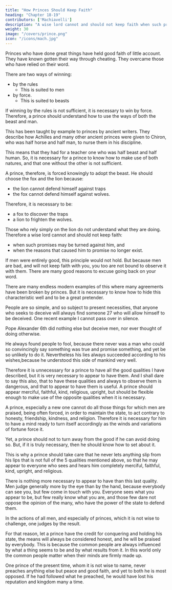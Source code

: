 ```yaml
---
title: "How Princes Should Keep Faith"
heading: "Chapter 18-19"
contributors: ['Machiavelli']
description: "A wise lord cannot and should not keep faith when such promises may be turned against him, and when the reasons that caused him to promise no longer exist"
weight: 30
image: "/covers/prince.png"
icon: "/icons/mach.jpg"
---
```



<!-- ## Chapter 18= How Princes Should Keep Faith -->

<!-- Everyone admits how good it is in a prince to keep faith, and to live with integrity and not with trickery.  -->

Princes who have done great things have held good faith of little account. They have known gotten their way through cheating. They overcame those who have relied on their word. 

There are two ways of winning:
- by the rules
  -  This is suited to men
- by force. 
  - This is suited to beasts

If winning by the rules is not sufficient, it is necessary to win by force. Therefore, a prince should understand how to use the ways of both the beast and man. 

This has been taught by example to princes by ancient writers. They describe how Achilles and many other ancient princes were given to Chiron, who was half horse and half man, to nurse them in his discipline. 

This means that they had for a teacher one who was half beast and half human. So, it is necessary for a prince to know how to make use of both natures, and that one without the other is not sufficient. 

A prince, therefore, is forced knowingly to adopt the beast. He should choose the fox and the lion because:
- the lion cannot defend himself against traps 
- the fox cannot defend himself against wolves. 

Therefore, it is necessary to be:
- a fox to discover the traps
- a lion to frighten the wolves. 

Those who rely simply on the lion do not understand what they are doing. Therefore a wise lord cannot and should not keep faith:
- when such promises may be turned against him, and 
- when the reasons that caused him to promise no longer exist. 

If men were entirely good, this principle would not hold. But because men are bad, and will not keep faith with you, you too are not bound to observe it with them. There <!-- will never be a shortage of --> are many good reasons to excuse going back on your word. 

There are many endless modern examples of this where many agreements have been broken by princes. <!-- , and how he who has known best how to employ the fox has succeeded best. --> But it is necessary to know how to hide this characteristic well and to be a great pretender. 

People are so simple, and so subject to present necessities, that anyone who seeks to deceive will always find someone 27 who will allow himself to be deceived. One recent example I cannot pass over in silence. 

Pope Alexander 6th did nothing else but deceive men, nor ever thought of doing otherwise. 

He always found people to fool, because there never was a man who could so convincingly say something was true and promise something, and yet be so unlikely to do it. Nevertheless his lies always succeeded according to his wishes,because he understood this side of mankind very well.

Therefore it is unnecessary for a prince to have all the good qualities I have described, but it is very necessary to appear to have them. And I shall dare to say this also, that to have these qualities and always to observe them is dangerous, and that to appear to have them is useful. A prince should appear merciful, faithful, kind, religious, upright, but should be flexible enough to make use of the opposite qualities when it is necessary.

A prince, especially a new one cannot do all those things for which men are praised, being often forced, in order to maintain the state, to act contrary to honesty, friendship, kindness, and religion. Therefore it is necessary for him to have a mind ready to turn itself accordingly as the winds and variations of fortune force it. 

Yet, a prince should not to turn away from the good if he can avoid doing so. But, if it is truly necessary, then he should know how to set about it.

This is why a prince should take care that he never lets anything slip from his lips that is not full of the 5 qualities mentioned above, so that he may appear to everyone who sees and hears him completely merciful, faithful, kind, upright, and religious. 

There is nothing more necessary to appear to have than this last quality. Men judge generally more by the eye than by the hand, because everybody can see you, but few come in touch with you. Everyone sees what you appear to be, but few really know what you are, and those few dare not oppose the opinion of the many, who have the power of the state to defend them. 

In the actions of all men, and especially of princes, which it is not wise to challenge, one judges by the result.

For that reason, let a prince have the credit for conquering and holding his state, the means will always be considered honest, and he will be praised by everybody. This is because the common people are always influenced by what a thing seems to be and by what results from it. In this world only the common people matter when their minds are firmly made up.

One prince of the present time, whom it is not wise to name, never preaches anything else but peace and good faith, and yet to both he is most opposed. If he had followed what he preached, he would have lost his reputation and kingdom many a time.
